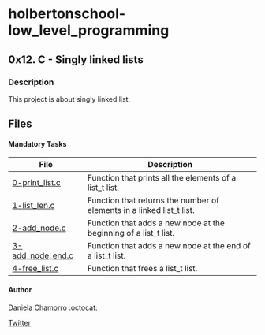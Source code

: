 # holbertonschool-low_level_programming

## 0x12. C - Singly linked lists
### Description
This project is about singly linked list.

## Files
#### Mandatory Tasks

| File | Description |
| ------ | ------ |
| [0-print_list.c]() | Function that prints all the elements of a list_t list. |
| [1-list_len.c]() | Function that returns the number of elements in a linked list_t list. |
| [2-add_node.c]() | Function that adds a new node at the beginning of a list_t list. |
| [3-add_node_end.c]() | Function that adds a new node at the end of a list_t list. |
| [4-free_list.c]() | Function that frees a list_t list. |

#### Author

[Daniela Chamorro](https://www.linkedin.com/in/daniela-alexandra-chamorro-guerrero-666805a1/) [:octocat:](https://github.com/dalexach)

[Twitter](https://twitter.com/dalexach)
